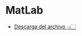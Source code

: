 # MatLab
* [Descarga del archivo 👈🏻](https://mailunicundiedu-my.sharepoint.com/:w:/r/personal/jcastilloa_ucundinamarca_edu_co/_layouts/15/Doc.aspx?sourcedoc=%7B49029CE7-1FCA-487B-AF40-7392E977F5D3%7D&file=mayo.docx&action=default&mobileredirect=true)
